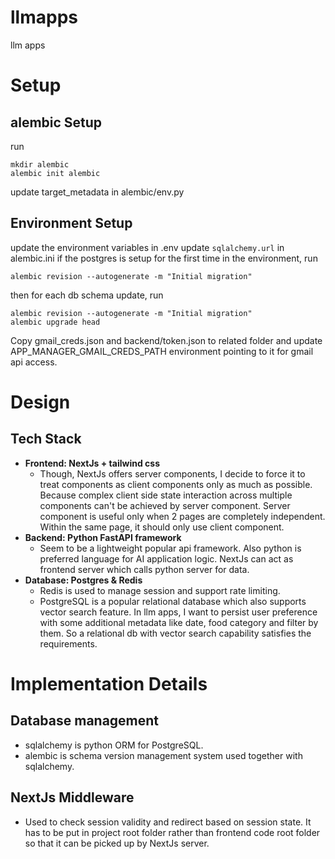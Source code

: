 # llmapps
llm apps 

# Setup
## alembic Setup
run
```
mkdir alembic
alembic init alembic
```
update target_metadata in alembic/env.py

## Environment Setup
update the environment variables in .env
update `sqlalchemy.url` in alembic.ini
if the postgres is setup for the first time in the environment, run
```
alembic revision --autogenerate -m "Initial migration"
```
then for each db schema update, run
```
alembic revision --autogenerate -m "Initial migration"
alembic upgrade head
```
Copy gmail_creds.json and backend/token.json to related folder and update APP_MANAGER_GMAIL_CREDS_PATH environment pointing to it for gmail api access. 

# Design
## Tech Stack
- **Frontend: NextJs + tailwind css** 
  - Though, NextJs offers server components, I decide to force it to treat components as client components only as much as possible. Because complex client side state interaction across multiple components can't be achieved by server component. Server component is useful only when 2 pages are completely independent. Within the same page, it should only use client component.
- **Backend: Python FastAPI framework** 
  - Seem to be a lightweight popular api framework. Also python is preferred language for AI application logic. NextJs can act as frontend server which calls python server for data. 
- **Database: Postgres & Redis**
  - Redis is used to manage session and support rate limiting. 
  - PostgreSQL is a popular relational database which also supports vector search feature. In llm apps, I want to persist user preference with some additional metadata like date, food category and filter by them. So a relational db with vector search capability satisfies the requirements.

# Implementation Details
## Database management
- sqlalchemy is python ORM for PostgreSQL.
- alembic is schema version management system used together with sqlalchemy. 

## NextJs Middleware
- Used to check session validity and redirect based on session state. It has to be put in project root folder rather than frontend code root folder so that it can be picked up by NextJs server. 